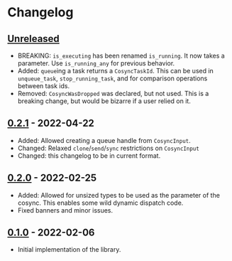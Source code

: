 # Changelog

## [Unreleased]

- BREAKING: `is_executing` has been renamed `is_running`. It now takes a parameter. Use `is_running_any` for previous behavior.
- Added: `queue`ing a task returns a `CosyncTaskId`. This can be used in `unqueue_task`, `stop_running_task`, and for comparison operations between task ids.
- Removed: `CosyncWasDropped` was declared, but not used. This is a breaking change, but would be bizarre if a user relied on it.

## [0.2.1] - 2022-04-22

- Added: Allowed creating a queue handle from `CosyncInput`.
- Changed: Relaxed `clone`/`send`/`sync` restrictions on `CosyncInput`
- Changed: this changelog to be in current format.

## [0.2.0] - 2022-02-25

- Added: Allowed for unsized types to be used as the parameter of the cosync. This enables some wild dynamic dispatch code.
- Fixed banners and minor issues.

## [0.1.0] - 2022-02-06

- Initial implementation of the library.

[unreleased]: https://github.com/sanbox-irl/cosync/compare/v0.2.1...HEAD
[0.2.1]: https://github.com/sanbox-irl/cosync/compare/v0.2.0...v0.2.1
[0.2.0]: https://github.com/sanbox-irl/cosync/compare/v0.1.0...v0.2.0
[0.1.0]: https://github.com/sanbox-irl/cosync/releases/tag/v0.1.0

